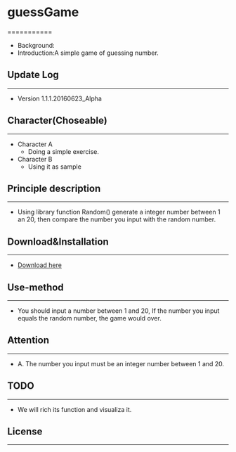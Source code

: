 # guessGame     
===========
 * Background:
 * Introduction:A simple game of guessing number.

## Update Log
-------------
 * Version 1.1.1.20160623_Alpha

## Character(Choseable)
-----------------------
 - Character A
 	* Doing a simple exercise.
 - Character B
 	* Using it as sample

## Principle description
------------------------
 * Using library function Random() generate a integer number between 1 an 20, then compare the number you input with the random number.

## Download&Installation
------------------------
 * [Download here](https://github.com/mcwmatchbox/guessGame.git)

## Use-method
-------------
 * You should input a number between 1 and 20, If the number you input equals the random number, the game would over.

## Attention
------------
 * A. The number you input must be an integer number between 1 and 20.
 
## TODO
-------
 * We will rich its function and visualiza it.

## License
----------

